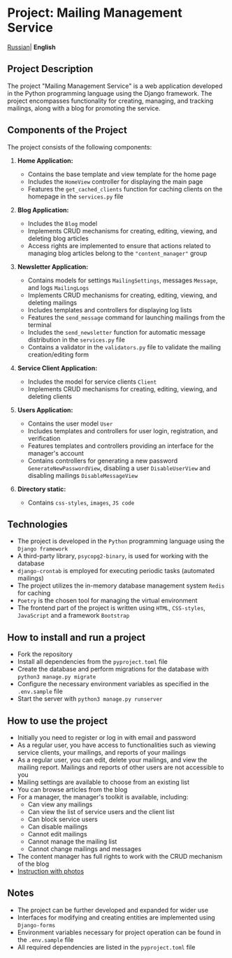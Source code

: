 # Project: Mailing Management Service
 [Russian](../README.md)| **English**

## Project Description

The project "Mailing Management Service" is a web application developed in the Python programming language using the Django framework.
The project encompasses functionality for creating, managing, and tracking mailings, along with a blog for promoting the service.

## Components of the Project

The project consists of the following components:

1. **Home Application:**
    - Contains the base template and view template for the home page
    - Includes the `HomeView` controller for displaying the main page
    - Features the `get_cached_clients` function for caching clients on the homepage in the `services.py` file

2. **Blog Application:**
   - Includes the `Blog` model
   - Implements CRUD mechanisms for creating, editing, viewing, and deleting blog articles
   - Access rights are implemented to ensure that actions related to managing blog articles belong to the `"content_manager"` group

3. **Newsletter Application:**
    - Contains models for settings `MailingSettings`, messages `Message`, and logs `MailingLogs`
    - Implements CRUD mechanisms for creating, editing, viewing, and deleting mailings
    - Includes templates and controllers for displaying log lists
    - Features the `send_message` command for launching mailings from the terminal
    - Includes the `send_newsletter` function for automatic message distribution in the `services.py` file
    - Contains a validator in the `validators.py` file to validate the mailing creation/editing form

4. **Service Client Application:**
   - Includes the model for service clients `Client`
   - Implements CRUD mechanisms for creating, editing, viewing, and deleting clients

5. **Users Application:**
   - Contains the user model `User`
   - Includes templates and controllers for user login, registration, and verification
   - Features templates and controllers providing an interface for the manager's account
   - Contains controllers for generating a new password `GenerateNewPasswordView`, disabling a user `DisableUserView` and disabling mailings `DisableMessageView`

6. **Directory static:**
    - Contains `css-styles`, `images`, `JS code` 

## Technologies
   - The project is developed in the `Python` programming language using the `Django framework`
   - A third-party library, `psycopg2-binary`, is used for working with the database
   - `django-crontab` is employed for executing periodic tasks (automated mailings)
   - The project utilizes the in-memory database management system `Redis` for caching
   - `Poetry` is the chosen tool for managing the virtual environment
   - The frontend part of the project is written using `HTML`, `CSS-styles`, `JavaScript` and a framework `Bootstrap`

## How to install and run a project
   - Fork the repository
   - Install all dependencies from the `pyproject.toml` file
   - Create the database and perform migrations for the database with `python3 manage.py migrate`
   - Configure the necessary environment variables as specified in the `.env.sample` file
   - Start the server with `python3 manage.py runserver`

## How to use the project
   - Initially you need to register or log in with email and password 
   - As a regular user, you have access to functionalities such as viewing service clients, your mailings, and reports of your mailings
   - As a regular user, you can edit, delete your mailings, and view the mailing report. Mailings and reports of other users are not accessible to you
   - Mailing settings are available to choose from an existing list
   - You can browse articles from the blog
   - For a manager, the manager's toolkit is available, including:
      - Can view any mailings
      - Can view the list of service users and the client list
      - Can block service users
      - Can disable mailings
      - Cannot edit mailings
      - Cannot manage the mailing list
      - Cannot change mailings and messages
   - The content manager has full rights to work with the CRUD mechanism of the blog
   - [Instruction with photos](https://drive.google.com/drive/folders/1vxBrn6-L6hmDqpilBML8Oqkayf8_Oo8C)

## Notes
   - The project can be further developed and expanded for wider use
   - Interfaces for modifying and creating entities are implemented using `Django-forms`
   - Environment variables necessary for project operation can be found in the `.env.sample` file
   - All required dependencies are listed in the `pyproject.toml` file